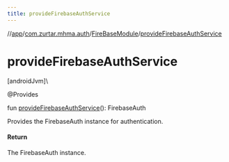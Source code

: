 ```yaml
---
title: provideFirebaseAuthService
---
```

//[app](../../../index.html)/[com.zurtar.mhma.auth](../index.html)/[FireBaseModule](index.html)/[provideFirebaseAuthService](provide-firebase-auth-service.html)



# provideFirebaseAuthService



[androidJvm]\




@Provides



fun [provideFirebaseAuthService](provide-firebase-auth-service.html)(): FirebaseAuth



Provides the FirebaseAuth instance for authentication.



#### Return



The FirebaseAuth instance.



